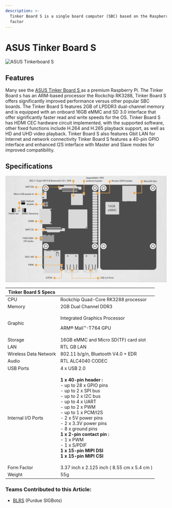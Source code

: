```yaml
---
description: >-
  Tinker Board S is a single board computer (SBC) based on the Raspberry Pi form
  factor
---
```


# ASUS Tinker Board S

![ASUS Tinkerboard S](../../../.gitbook/assets/asus\_90me0031\_m0aay0\_tinker\_board\_s\_motherboard\_1418508.jpg)

## Features

Many see the [ASUS Tinker Board S ](https://www.asus.com/us/Single-Board-Computer/Tinker-Board-S/)as a premium Raspberry Pi. The Tinker Board s has an ARM-based processor the Rockchip RK3288, Tinker Board S offers significantly improved performance versus other popular SBC boards. The Tinker Board S features 2GB of LPDDR3 dual-channel memory and is equipped with an onboard 16GB eMMC and SD 3.0 interface that offer significantly faster read and write speeds for the OS. Tinker Board S has HDMI CEC hardware circuit implemented, with the supported software, other fixed functions include H.264 and H.265 playback support, as well as HD and UHD video playback. Tinker Board S also features Gbit LAN for Internet and network connectivity Tinker Board S features a 40-pin GPIO interface and enhanced I2S interface with Master and Slave modes for improved compatibility.

## Specifications

![](../../../.gitbook/assets/screen-shot-2020-05-24-at-10.26.48-am.png)

| Tinker Board S Specs  |                                                                                                                                                                                                                                                                                                                                                                                                                 |
| --------------------- | --------------------------------------------------------------------------------------------------------------------------------------------------------------------------------------------------------------------------------------------------------------------------------------------------------------------------------------------------------------------------------------------------------------- |
| CPU                   | Rockchip Quad-Core RK3288 processor                                                                                                                                                                                                                                                                                                                                                                             |
| Memory                | 2GB Dual Channel DDR3                                                                                                                                                                                                                                                                                                                                                                                           |
| Graphic               | <p>Integrated Graphics Processor</p><p>ARM® Mali™-T764 GPU</p>                                                                                                                                                                                                                                                                                                                                                  |
| Storage               | 16GB eMMC and Micro SD(TF) card slot                                                                                                                                                                                                                                                                                                                                                                            |
| LAN                   | RTL GB LAN                                                                                                                                                                                                                                                                                                                                                                                                      |
| Wireless Data Network | 802.11 b/g/n, Bluetooth V4.0 + EDR                                                                                                                                                                                                                                                                                                                                                                              |
| Audio                 | RTL ALC4040 CODEC                                                                                                                                                                                                                                                                                                                                                                                               |
| USB Ports             | 4 x USB 2.0                                                                                                                                                                                                                                                                                                                                                                                                     |
| Internal I/O Ports    | <p><strong>1 x 40-pin header :</strong><br>- up to 28 x GPIO pins<br>- up to 2 x SPI bus<br>- up to 2 x I2C bus<br>- up to 4 x UART<br>- up to 2 x PWM<br>- up to 1 x PCM/I2S<br>- 2 x 5V power pins<br>- 2 x 3.3V power pins<br>- 8 x ground pins<br><strong>1 x 2-pin contact pin :</strong><br>- 1 x PWM<br>- 1 x S/PDIF<br><strong>1 x 15-pin MIPI DSI</strong><br><strong>1 x 15-pin MIPI CSI</strong></p> |
| Form Factor           | 3.37 inch x 2.125 inch ( 8.55 cm x 5.4 cm )                                                                                                                                                                                                                                                                                                                                                                     |
| Weight                | 55g                                                                                                                                                                                                                                                                                                                                                                                                             |

### Teams Contributed to this Article:

* [BLRS](https://purduesigbots.com/) (Purdue SIGBots)
